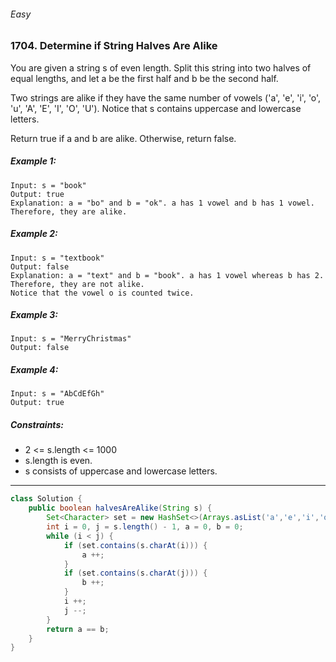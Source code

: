 ###### Easy

### 1704. Determine if String Halves Are Alike

You are given a string s of even length. Split this string into two halves of equal lengths, and let a be the first half and b be the second half.

Two strings are alike if they have the same number of vowels ('a', 'e', 'i', 'o', 'u', 'A', 'E', 'I', 'O', 'U'). Notice that s contains uppercase and lowercase letters.

Return true if a and b are alike. Otherwise, return false.

 

##### Example 1:
```
Input: s = "book"
Output: true
Explanation: a = "bo" and b = "ok". a has 1 vowel and b has 1 vowel. Therefore, they are alike.
```
##### Example 2:
```
Input: s = "textbook"
Output: false
Explanation: a = "text" and b = "book". a has 1 vowel whereas b has 2. Therefore, they are not alike.
Notice that the vowel o is counted twice.
```
##### Example 3:
```
Input: s = "MerryChristmas"
Output: false
```
##### Example 4:
```
Input: s = "AbCdEfGh"
Output: true
```

##### Constraints:

- 2 <= s.length <= 1000
- s.length is even.
- s consists of uppercase and lowercase letters.

***

```java
class Solution {
    public boolean halvesAreAlike(String s) {
        Set<Character> set = new HashSet<>(Arrays.asList('a','e','i','o','u','A','E','I','O','U'));
        int i = 0, j = s.length() - 1, a = 0, b = 0;
        while (i < j) {
            if (set.contains(s.charAt(i))) {
                a ++;
            }
            if (set.contains(s.charAt(j))) {
                b ++;
            }
            i ++;
            j --;
        }
        return a == b;
    }
}
```
